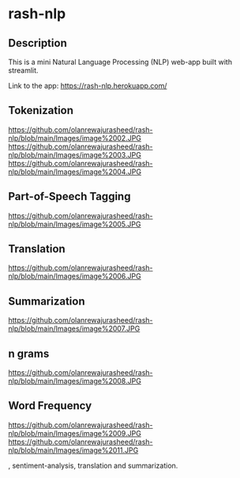# rash-nlp

## Description

This is a mini Natural Language Processing (NLP) web-app built with streamlit.

Link to the app: https://rash-nlp.herokuapp.com/

## Tokenization
https://github.com/olanrewajurasheed/rash-nlp/blob/main/Images/image%2002.JPG
https://github.com/olanrewajurasheed/rash-nlp/blob/main/Images/image%2003.JPG
https://github.com/olanrewajurasheed/rash-nlp/blob/main/Images/image%2004.JPG


## Part-of-Speech Tagging
https://github.com/olanrewajurasheed/rash-nlp/blob/main/Images/image%2005.JPG

## Translation
https://github.com/olanrewajurasheed/rash-nlp/blob/main/Images/image%2006.JPG

## Summarization
https://github.com/olanrewajurasheed/rash-nlp/blob/main/Images/image%2007.JPG

## n grams
https://github.com/olanrewajurasheed/rash-nlp/blob/main/Images/image%2008.JPG

## Word Frequency
https://github.com/olanrewajurasheed/rash-nlp/blob/main/Images/image%2009.JPG
https://github.com/olanrewajurasheed/rash-nlp/blob/main/Images/image%2011.JPG









, sentiment-analysis, translation and summarization.
